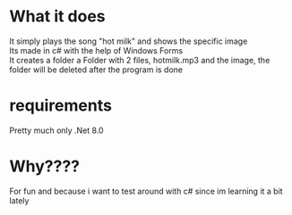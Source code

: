 # What it does
It simply plays the song "hot milk" and shows the specific image<br/>
Its made in c# with the help of Windows Forms<br/>
It creates a folder a Folder with 2 files, hotmilk.mp3 and the image, the folder will be deleted after the program is done

# requirements
Pretty much only .Net 8.0

# Why????
For fun and because i want to test around with c# since im learning it a bit lately
